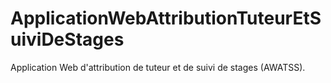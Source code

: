 # ApplicationWebAttributionTuteurEtSuiviDeStages
Application Web d'attribution de tuteur et de suivi de stages (AWATSS).
